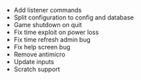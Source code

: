- Add listener commands
- Split configuration to config and database
- Game shutdown on quit
- Fix time exploit on power loss
- Fix time refresh admin bug
- Fix help screen bug
- Remove antimicro
- Update inputs
- Scratch support
